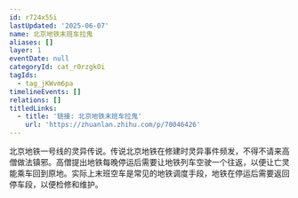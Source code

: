 ```yaml
---
id: r724x55i
lastUpdated: '2025-06-07'
name: 北京地铁末班车拉鬼
aliases: []
layer: 1
eventDate: null
categoryId: cat_r0rzgkOi
tagIds:
  - tag_jKWvm6pa
timelineEvents: []
relations: []
titledLinks:
  - title: '链接: 北京地铁末班车拉鬼'
    url: 'https://zhuanlan.zhihu.com/p/70046426'
---
```

北京地铁一号线的灵异传说。传说北京地铁在修建时灵异事件频发，不得不请来高僧做法镇邪。高僧提出地铁每晚停运后需要让地铁列车空驶一个往返，以便让亡灵能乘车回到原地。实际上末班空车是常见的地铁调度手段，地铁在停运后需要返回停车段，以便检修和维护。

